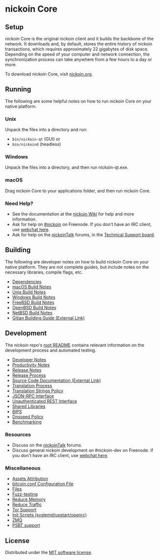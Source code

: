 nickoin Core
=============

Setup
---------------------
nickoin Core is the original nickoin client and it builds the backbone of the network. It downloads and, by default, stores the entire history of nickoin transactions, which requires approximately 22 gigabytes of disk space. Depending on the speed of your computer and network connection, the synchronization process can take anywhere from a few hours to a day or more.

To download nickoin Core, visit [nickoin.org](https://nickoin.org/).

Running
---------------------
The following are some helpful notes on how to run nickoin Core on your native platform.

### Unix

Unpack the files into a directory and run:

- `bin/nickoin-qt` (GUI) or
- `bin/nickoind` (headless)

### Windows

Unpack the files into a directory, and then run nickoin-qt.exe.

### macOS

Drag nickoin Core to your applications folder, and then run nickoin Core.

### Need Help?

* See the documentation at the [nickoin Wiki](https://nickoin.info/) for help and more information.
* Ask for help on [#nickoin](https://webchat.freenode.net/#nickoin) on Freenode. If you don't have an IRC client, use [webchat here](https://webchat.freenode.net/#nickoin).
* Ask for help on the [nickoinTalk](https://nickointalk.io/) forums, in the [Technical Support board](https://nickointalk.io/c/technical-support).

Building
---------------------
The following are developer notes on how to build nickoin Core on your native platform. They are not complete guides, but include notes on the necessary libraries, compile flags, etc.

- [Dependencies](dependencies.md)
- [macOS Build Notes](build-osx.md)
- [Unix Build Notes](build-unix.md)
- [Windows Build Notes](build-windows.md)
- [FreeBSD Build Notes](build-freebsd.md)
- [OpenBSD Build Notes](build-openbsd.md)
- [NetBSD Build Notes](build-netbsd.md)
- [Gitian Building Guide (External Link)](https://github.com/bitcoin-core/docs/blob/master/gitian-building.md)

Development
---------------------
The nickoin repo's [root README](/README.md) contains relevant information on the development process and automated testing.

- [Developer Notes](developer-notes.md)
- [Productivity Notes](productivity.md)
- [Release Notes](release-notes.md)
- [Release Process](release-process.md)
- [Source Code Documentation (External Link)](https://doxygen.bitcoincore.org/)
- [Translation Process](translation_process.md)
- [Translation Strings Policy](translation_strings_policy.md)
- [JSON-RPC Interface](JSON-RPC-interface.md)
- [Unauthenticated REST Interface](REST-interface.md)
- [Shared Libraries](shared-libraries.md)
- [BIPS](bips.md)
- [Dnsseed Policy](dnsseed-policy.md)
- [Benchmarking](benchmarking.md)

### Resources
* Discuss on the [nickoinTalk](https://nickointalk.io/) forums.
* Discuss general nickoin development on #nickoin-dev on Freenode. If you don't have an IRC client, use [webchat here](https://webchat.freenode.net/#nickoin-dev).

### Miscellaneous
- [Assets Attribution](assets-attribution.md)
- [bitcoin.conf Configuration File](bitcoin-conf.md)
- [Files](files.md)
- [Fuzz-testing](fuzzing.md)
- [Reduce Memory](reduce-memory.md)
- [Reduce Traffic](reduce-traffic.md)
- [Tor Support](tor.md)
- [Init Scripts (systemd/upstart/openrc)](init.md)
- [ZMQ](zmq.md)
- [PSBT support](psbt.md)

License
---------------------
Distributed under the [MIT software license](/COPYING).
